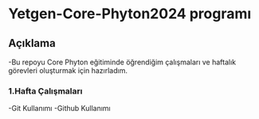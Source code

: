 # Yetgen-Core-Phyton2024 programı

## Açıklama
-Bu repoyu Core Phyton eğitiminde öğrendiğim çalışmaları ve haftalık görevleri oluşturmak için hazırladım.



### 1.Hafta Çalışmaları
-Git Kullanımı
-Github Kullanımı

